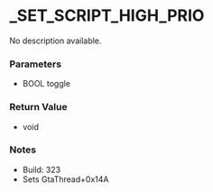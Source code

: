 # _SET_SCRIPT_HIGH_PRIO

No description available.

### Parameters
* BOOL toggle

### Return Value
* void

### Notes
* Build: 323
* Sets GtaThread+0x14A


